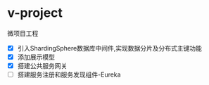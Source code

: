 # v-project
微项目工程

- [x] 引入ShardingSphere数据库中间件,实现数据分片及分布式主键功能
- [x] 添加展示模型
- [x] 搭建公共服务网关
- [ ] 搭建服务注册和服务发现组件-Eureka
